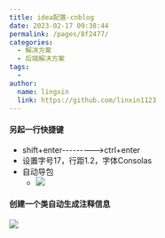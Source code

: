 ```yaml
---
title: idea配置-cnblog
date: 2023-02-17 09:38:44
permalink: /pages/8f2477/
categories:
  - 解决方案
  - 后端解决方案
tags:
  - 
author: 
  name: lingxin
  link: https://github.com/linxin1123
---
```



#### 另起一行快捷键

- shift+enter--------->ctrl+enter
- 设置字号17，行距1.2，字体Consolas
- 自动导包
  - ![](https://img2023.cnblogs.com/blog/3089561/202302/3089561-20230203225135870-289123994.png)



#### 创建一个类自动生成注释信息

![](https://img2023.cnblogs.com/blog/3089561/202302/3089561-20230203225135342-1196004762.png)